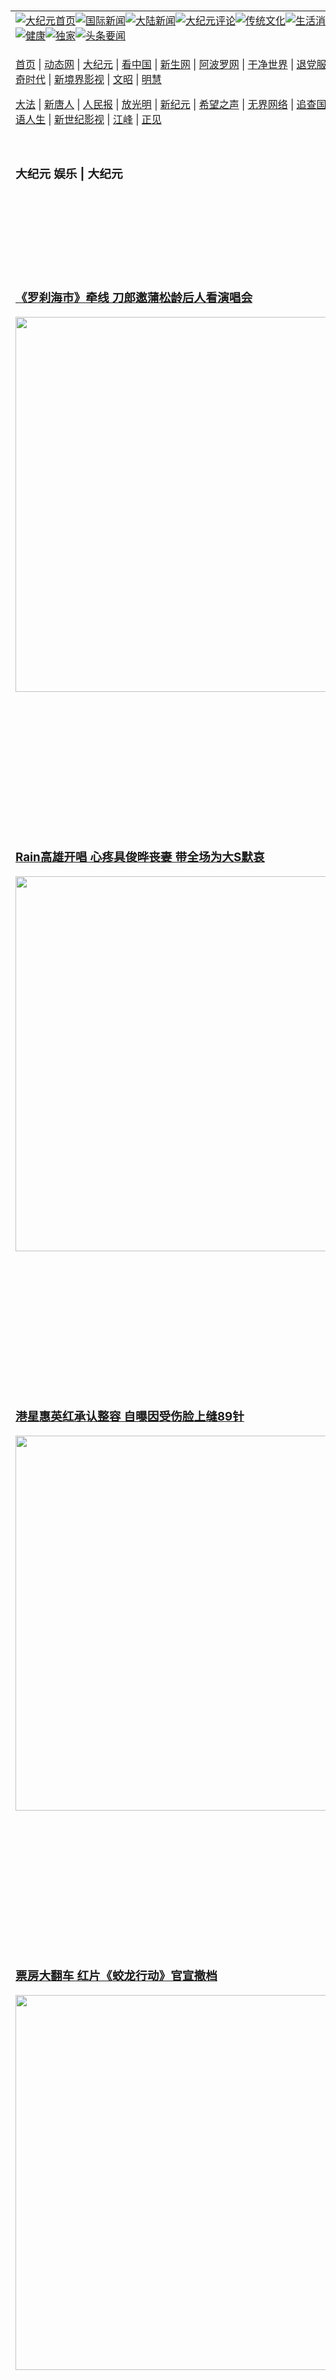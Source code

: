 <a name="1" id="1" target="_blank">&nbsp;</a> <span id="1">&nbsp;</span><table align=center border="0"><tr><td colspan="2" VALIGN=TOP><a href="https://github.com/1992513/djy/blob/master/gb/nf1351518.md#1"><img src="https://raw.githubusercontent.com/1992513/www/master/t/djy/1.jpg" title="大纪元首页" alt="大纪元首页"></a><a href="https://github.com/1992513/djy/blob/master/gb/n24hr.md#1"><img src="https://raw.githubusercontent.com/1992513/www/master/t/djy/3.jpg" title="国际新闻" alt="国际新闻"></a><a href="https://github.com/1992513/djy/blob/master/gb/nsc413.md#1"><img src="https://raw.githubusercontent.com/1992513/www/master/t/djy/4.jpg" title="大陆新闻" alt="大陆新闻"></a><a href="https://github.com/1992513/djy/blob/master/gb/news392.md#1"><img src="https://raw.githubusercontent.com/1992513/www/master/t/djy/5.jpg" title="大纪元评论" alt="大纪元评论"></a><a href="https://github.com/1992513/djy/blob/master/gb/news2007.md#1"><img src="https://raw.githubusercontent.com/1992513/www/master/t/djy/6.jpg" title="传统文化" alt="传统文化"></a><a href="https://github.com/1992513/djy/blob/master/gb/news2008.md#1"><img src="https://raw.githubusercontent.com/1992513/www/master/t/djy/7.jpg" title="生活消费" alt="生活消费"></a><a href="https://github.com/1992513/djy/blob/master/gb/ncyule.md#1"><img src="https://raw.githubusercontent.com/1992513/www/master/t/djy/8.jpg" title="娱乐休闲" alt="娱乐休闲"></a><a href="https://github.com/1992513/djy/blob/master/gb/nsc1002.md#1"><img src="https://raw.githubusercontent.com/1992513/www/master/t/djy/9.jpg" title="健康" alt="健康"></a><a href="https://github.com/1992513/djy/blob/master/gb/nf6092.md#1"><img src="https://raw.githubusercontent.com/1992513/www/master/t/djy/10a.jpg" title="独家" alt="独家"></a><a href="https://github.com/1992513/djy/blob/master/gb/nf4514.md#1"><img src="https://raw.githubusercontent.com/1992513/www/master/t/djy/12a.jpg" title="头条要闻" alt="头条要闻"></a></td></tr><tr><td colspan="2" VALIGN=TOP><p><a href="https://github.com/1992513/www/blob/master/README.md?qpodgeddv#1" target="_blank">首页</a> | <a href="https://d3ap8ixfubqypf.cloudfront.net/1?cquxwhh" target="_blank">动态网</a> | <a href="https://d1znr9c9sm73cv.cloudfront.net/2?zxdtm" target="_blank">大纪元</a> | <a href="https://d1vp4chj90rvdj.cloudfront.net/4?glxuir" target="_blank">看中国</a> | <a href="https://d3q99y09eaol9n.cloudfront.net/pHh5q?wtiee" target="_blank">新生网</a> | <a href="https://d2cj9ah31kn8fl.cloudfront.net/tktpt?pbsiabh" target="_blank">阿波罗网</a> | <a href="https://d3ap8ixfubqypf.cloudfront.net/Mjpvu?tigfkof" target="_blank">干净世界</a> | <a href="https://divmj5v44rbg.cloudfront.net/10?iiomsmg" target="_blank">退党服务</a> | <a href="https://d2rhftayg1puwj.cloudfront.net/Rffqf?ccqfjrrcy" target="_blank">明慧广播</a> | <a href="https://db1uzmukbk5lb.cloudfront.net/nw9Vn?gbyyhaqt" target="_blank">传奇时代</a> | <a href="https://d1t2us6hq0fx1u.cloudfront.net/AF9AG?zeucxs" target="_blank">新境界影视</a> | <a href="https://dme0bxbvomkno.cloudfront.net/zqMQA?bpbwcx" target="_blank">文昭</a> | <a href="https://dsgpxulwvf05x.cloudfront.net/7?sfmvo" target="_blank">明慧</a></p><p><a href="https://dycmgeziwp90b.cloudfront.net/9?qebobg" target="_blank">大法</a> | <a href="https://dvsmtoxipy5i5.cloudfront.net/3?ybuzeqyyo" target="_blank">新唐人</a> | <a href="https://d2csrn8d5ncbve.cloudfront.net/obAhT?dkbynxztw" target="_blank">人民报</a> | <a href="https://d3dnxm84b62m8k.cloudfront.net/xXNHu?mobpxtja" target="_blank">放光明</a> | <a href="https://dp5vkf7bbqo9d.cloudfront.net/5?lpdudxkis" target="_blank">新纪元</a> | <a href="https://dcz6rimunj42y.cloudfront.net/6?slvwcet" target="_blank">希望之声</a> | <a href="https://d1nm4aa0eu3bxh.cloudfront.net/11?iumdtdzuu" target="_blank">无界网络</a> | <a href="https://d3dbj8b4dt94o2.cloudfront.net/Pueji?mnrxeii" target="_blank">追查国际</a> | <a href="https://dkx26vh7i5y84.cloudfront.net/16?jfbdbpd" target="_blank">明慧之窗</a> | <a href="https://d2oemtubh889hy.cloudfront.net/LdvzZ?rfqoh" target="_blank">细语人生</a> | <a href="https://d1f01xri6nyv0g.cloudfront.net/fBn3r?qlwdqto" target="_blank">新世纪影视</a> | <a href="https://d1b0mjr6ppvor4.cloudfront.net/PUWMb?rrwrdogqf" target="_blank">江峰</a> | <a href="https://d2sn4gemyo21al.cloudfront.net/8?rknzdwnmi" target="_blank">正见</a></p></td></tr><tr><td width="626"><h3><p><strong>大纪元  娱乐 | 大纪元</strong></p></h3></td><td VALIGN=TOP rowspan=60><a href="https://di4gv244srybf.cloudfront.net/video/play/1034.html" target="_blank"><img  src="https://raw.githubusercontent.com/1992513/djy/master/gb/300/gudianwu.jpg" title="神韵古典舞技巧表演" alt="神韵古典舞技巧表演"></a><br><a href="https://di4gv244srybf.cloudfront.net/video/play/1154.html" target="_blank"><img  src="https://raw.githubusercontent.com/1992513/djy/master/gb/300/9ping.jpg" title="九评共产党" alt="九评共产党"></a><br><a href="https://di4gv244srybf.cloudfront.net/video/play/1118.html" target="_blank"><img  src="https://raw.githubusercontent.com/1992513/djy/master/gb/300/communism.jpg" title="共产主义终极目的" alt="共产主义终极目的"></a><br><a href="https://di4gv244srybf.cloudfront.net/video/play/1.html" target="_blank"><img  src="https://raw.githubusercontent.com/1992513/djy/master/gb/300/weihuo.jpg" title="中共的伪火骗局" alt="中共的伪火骗局"></a><br><a href="https://di4gv244srybf.cloudfront.net/video/play/2.html" target="_blank"><img  src="https://raw.githubusercontent.com/1992513/djy/master/gb/300/changzhi.jpg" title="古今奇观 藏字石" alt="古今奇观 藏字石"></a><br><a href="https://di4gv244srybf.cloudfront.net/video/play/1044.html" target="_blank"><img  src="https://raw.githubusercontent.com/1992513/djy/master/gb/300/tianan.jpg" title="通往天安门的旅程" alt="通往天安门的旅程"></a><br><a href="https://di4gv244srybf.cloudfront.net/video/play/49.html" target="_blank"><img  src="https://raw.githubusercontent.com/1992513/djy/master/gb/300/weilai.jpg" title="未来人的神话" alt="未来人的神话"></a><br><a href="https://di4gv244srybf.cloudfront.net/video/play/1216.html" target="_blank"><img  src="https://raw.githubusercontent.com/1992513/djy/master/gb/300/ji-zy.jpg" title="中共罪恶的活摘" alt="中共罪恶的活摘"></a><br><a href="https://di4gv244srybf.cloudfront.net/video/play/1080.html" target="_blank"><img  src="https://raw.githubusercontent.com/1992513/djy/master/gb/300/huozhai.jpg" title="铁证如山" alt="铁证如山"></a><br><a href="https://di4gv244srybf.cloudfront.net/video/play/149.html" target="_blank"><img  src="https://raw.githubusercontent.com/1992513/djy/master/gb/300/4ke.jpg" title="一家四口死于中共暴政" alt="一家四口死于中共暴政"></a><br><a href="https://di4gv244srybf.cloudfront.net/video/play/150.html" target="_blank"><img  src="https://raw.githubusercontent.com/1992513/djy/master/gb/300/jie-di.jpg" title="─弟妹相继死于中共迫害" alt="─弟妹相继死于中共迫害"></a><br><a href="https://di4gv244srybf.cloudfront.net/video/play/154.html" target="_blank"><img  src="https://raw.githubusercontent.com/1992513/djy/master/gb/300/ma-sj.jpg" title="她们许多已经被中共迫害至死" alt="她们许多已经被中共迫害至死"></a><br><a href="https://di4gv244srybf.cloudfront.net/video/play/153.html" target="_blank"><img  src="https://raw.githubusercontent.com/1992513/djy/master/gb/300/shuan-cxl.jpg" title="双城血泪" alt="双城血泪"></a><br><a href="https://di4gv244srybf.cloudfront.net/video/play/21.html" target="_blank"><img  src="https://raw.githubusercontent.com/1992513/djy/master/gb/300/wu-zbh.jpg" title="震撼人心的无罪辩护" alt="震撼人心的无罪辩护"></a><br><a href="https://di4gv244srybf.cloudfront.net/video/play/158.html" target="_blank"><img  src="https://raw.githubusercontent.com/1992513/djy/master/gb/300/6c10-720.jpg" title="中共的迫害与掩盖" alt="中共的迫害与掩盖"></a><br><a href="https://di4gv244srybf.cloudfront.net/video/play/30.html" target="_blank"><img  src="https://raw.githubusercontent.com/1992513/djy/master/gb/300/xian-z.jpg" title="中共官员的选择" alt="中共官员的选择"></a><br><a href="https://di4gv244srybf.cloudfront.net/video/play/3.html" target="_blank"><img  src="https://raw.githubusercontent.com/1992513/djy/master/gb/300/1400l.jpg" title="剖析中共造假" alt="剖析中共造假"></a><br><a href="https://di4gv244srybf.cloudfront.net/video/play/1103.html" target="_blank"><img  src="https://raw.githubusercontent.com/1992513/djy/master/gb/300/425.jpg" title="万人上访真相" alt="万人上访真相"></a><br><a href="https://di4gv244srybf.cloudfront.net/video/play/121.html" target="_blank"><img  src="https://raw.githubusercontent.com/1992513/djy/master/gb/300/qing-h.jpg" title="被中共迫害的清华学子" alt="被中共迫害的清华学子"></a><br><a href="https://di4gv244srybf.cloudfront.net/video/play/14.html" target="_blank"><img  src="https://raw.githubusercontent.com/1992513/djy/master/gb/300/jian-z513.jpg" title="见证五月十三日" alt="见证五月十三日"></a><br><a href="https://di4gv244srybf.cloudfront.net/video/play/1096.html" target="_blank"><img  src="https://raw.githubusercontent.com/1992513/djy/master/gb/300/gongfu.jpg" title="功夫 寻道" alt="功夫 寻道"></a><br><a href="https://di4gv244srybf.cloudfront.net/video/play/1104.html" target="_blank"><img  src="https://raw.githubusercontent.com/1992513/djy/master/gb/300/guangguimian.jpg" title="歌唱家人生奇迹" alt="歌唱家人生奇迹"></a><br><a href="https://di4gv244srybf.cloudfront.net/video/play/163.html" target="_blank"><img  src="https://raw.githubusercontent.com/1992513/djy/master/gb/300/ming-jjy.jpg" title="名校精英的选择" alt="名校精英的选择"></a><br><a href="https://di4gv244srybf.cloudfront.net/video/play/18.html" target="_blank"><img  src="https://raw.githubusercontent.com/1992513/djy/master/gb/300/yin-lj.jpg" title="音乐之家的故事" alt="音乐之家的故事"></a><br><a href="https://di4gv244srybf.cloudfront.net/video/play/33.html" target="_blank"><img  src="https://raw.githubusercontent.com/1992513/djy/master/gb/300/ming-hsf.jpg" title="平凡中的不平凡" alt="平凡中的不平凡"></a><br><a href="https://github.com/1992513/www/blob/master/README.md?dfh#9" target="_blank"><img  src="https://raw.githubusercontent.com/1992513/djy/master/gb/300/yong-h.jpg" title="永恒的见证"  alt="永恒的见证"></a><br><a href="https://github.com/1992513/djy/blob/master/gb/13/9/29/n3974789.md?dfh#1" target="_blank"><img  src="https://raw.githubusercontent.com/1992513/djy/master/gb/300/shang-lnz.jpg" title="善良女子被中共投男牢"  alt="善良女子被中共投男牢"></a><br><a href="https://github.com/1992513/djy/blob/master/gb/16/3/16/n4663449.md?dfh#1" target="_blank"><img  src="https://raw.githubusercontent.com/1992513/djy/master/gb/300/huo-z3.jpg" title="警卫目击中共活摘"  alt="警卫目击中共活摘"></a><br><a href="https://github.com/1992513/djy/blob/master/gb/16/8/7/n8177641.md?dfh#1" target="_blank"><img  src="https://raw.githubusercontent.com/1992513/djy/master/gb/300/huo-z4.jpg" title="证人描述活摘恐怖"  alt="证人描述活摘恐怖"></a><br><a href="https://github.com/1992513/djy/blob/master/gb/10/4/19/n2881569.md?dfh#1" target="_blank"><img  src="https://raw.githubusercontent.com/1992513/djy/master/gb/300/huo-z1.jpg" title="揭开活摘器官黑幕"  alt="揭开活摘器官黑幕"></a><br><a href="https://github.com/1992513/djy/blob/master/gb/10/11/7/n3077476.md?dfh#1" target="_blank"><img  src="https://raw.githubusercontent.com/1992513/djy/master/gb/300/ma-ks.jpg" title="马克思的成魔之路"  alt="马克思的成魔之路"></a><br><a href="https://github.com/1992513/djy/blob/master/gb/18/5/10/n10381511.md?dfh#1" target="_blank"><img  src="https://raw.githubusercontent.com/1992513/djy/master/gb/300/st1.jpg" title="关注三亿人三退"  alt="关注三亿人三退"></a><br><a href="https://github.com/1992513/djy/blob/master/gb/18/3/21/n10237682.md?dfh#1" target="_blank"><img  src="https://raw.githubusercontent.com/1992513/djy/master/gb/300/jie-t.jpg" title="解体中共复兴中华"  alt="解体中共复兴中华"></a><br><a href="https://github.com/1992513/djy/blob/master/gb/9/2/9/n2422991.md?dfh#1" target="_blank"><img  src="https://raw.githubusercontent.com/1992513/djy/master/gb/300/gao-zs.jpg" title="中共迫害良心律师"  alt="中共迫害良心律师"></a><br><a href="https://github.com/1992513/djy/blob/master/gb/18/12/9/n10900044.md?dfh#1" target="_blank"><img  src="https://raw.githubusercontent.com/1992513/djy/master/gb/300/sj1.jpg" title="三百多万人举报江泽民"  alt="三百多万人举报江泽民"></a><br><a href="https://github.com/1992513/djy/blob/master/gb/18/8/28/n10672014.md?dfh#1" target="_blank"><img  src="https://raw.githubusercontent.com/1992513/djy/master/gb/300/sj2.jpg" title="这些官员为何起诉江泽民"  alt="这些官员为何起诉江泽民"></a><br><a href="https://github.com/1992513/djy/blob/master/gb/8/12/18/n2367165.md?dfh#1" target="_blank"><img  src="https://raw.githubusercontent.com/1992513/djy/master/gb/300/liangan.jpg" title="海峡两岸的强烈反差"  alt="海峡两岸的强烈反差"></a><br><a href="https://github.com/1992513/djy/blob/master/gb/15/12/10/n4593139.md?dfh#1" target="_blank"><img  src="https://raw.githubusercontent.com/1992513/djy/master/gb/300/jia-ndzl.jpg" title="加拿大总理的贺信"  alt="加拿大总理的贺信"></a><br><a href="https://github.com/1992513/djy/blob/master/gb/11/6/17/n3289382.md?dfh#1" target="_blank"><img  src="https://raw.githubusercontent.com/1992513/djy/master/gb/300/xiao-wd.jpg" title="探寻真相兼听则明"  alt="探寻真相兼听则明"></a><br><a href="https://github.com/1992513/djy/blob/master/gb/18/10/27/n10812623.md?dfh#1" target="_blank"><img  src="https://raw.githubusercontent.com/1992513/djy/master/gb/300/yindu.jpg" title="印度媒体报道东方"  alt="印度媒体报道东方"></a><br><a href="https://github.com/1992513/djy/blob/master/gb/18/6/9/n10469652.md?dfh#1" target="_blank"><img  src="https://raw.githubusercontent.com/1992513/djy/master/gb/300/xie-j.jpg" title="不一样的海外校园"  alt="不一样的海外校园"></a><br><a href="https://github.com/1992513/djy/blob/master/gb/7/4/5/n1669415.md?dfh#1" target="_blank"><img  src="https://raw.githubusercontent.com/1992513/djy/master/gb/300/li-up.jpg" title="从大师到徒弟的传奇"  alt="从大师到徒弟的传奇"></a><br><a href="https://github.com/1992513/djy/blob/master/gb/17/5/26/n9191512.md?dfh#1" target="_blank"><img  src="https://raw.githubusercontent.com/1992513/djy/master/gb/300/zfl2.jpg" title="亿万人与东方一本奇书"  alt="亿万人与东方一本奇书"></a><br><a href="https://github.com/1992513/djy/blob/master/gb/13/11/27/n4020290.md?dfh#1" target="_blank"><img  src="https://raw.githubusercontent.com/1992513/djy/master/gb/300/zhen-h.jpg" title="大陆见不到的震撼场面"  alt="大陆见不到的震撼场面"></a><br><a href="https://github.com/1992513/djy/blob/master/gb/15/7/17/n4482910.md?dfh#1" target="_blank"><img  src="https://raw.githubusercontent.com/1992513/djy/master/gb/300/dalu-sk.jpg" title="人心向善 大陆当初盛况"  alt="人心向善 大陆当初盛况"></a><br><a href="https://github.com/1992513/djy/blob/master/gb/19/1/5/n10955468.md?dfh#1" target="_blank"><img  src="https://raw.githubusercontent.com/1992513/djy/master/gb/300/zfl1.jpg" title="追寻真理 这书讲什么"  alt="追寻真理 这书讲什么"></a><br><a href="https://github.com/1992513/www/blob/master/README.md?dfh#1" target="_blank"><img  src="https://raw.githubusercontent.com/1992513/djy/master/gb/300/fq1.jpg" title="下载免费翻墙软件"  alt="下载免费翻墙软件"></a><br></td></tr>
<tr><td><h3><a href="https://github.com/1992513/djy/blob/master/gb/25/2/15/n14438035.md#1" target="_blank">《罗刹海市》牵线 刀郎邀蒲松龄后人看演唱会</a><br></h3><a href="https://github.com/1992513/djy/blob/master/gb/25/2/15/n14438035.md#1" target="_blank"><img width="600" src="https://i.epochtimes.com/assets/uploads/2024/12/id14394569-dao-lang-600x400.jpg"></a></td></tr>
<tr><td><h3><a href="https://github.com/1992513/djy/blob/master/gb/25/2/16/n14438100.md#1" target="_blank">Rain高雄开唱 心疼具俊晔丧妻 带全场为大S默哀</a><br></h3><a href="https://github.com/1992513/djy/blob/master/gb/25/2/16/n14438100.md#1" target="_blank"><img width="600" src="https://i.epochtimes.com/assets/uploads/2025/02/id14438105-2502152049521487-600x400.jpg"></a></td></tr>
<tr><td><h3><a href="https://github.com/1992513/djy/blob/master/gb/25/2/15/n14437996.md#1" target="_blank">港星惠英红承认整容 自曝因受伤脸上缝89针</a><br></h3><a href="https://github.com/1992513/djy/blob/master/gb/25/2/15/n14437996.md#1" target="_blank"><img width="600" src="https://i.epochtimes.com/assets/uploads/2018/01/180111044705100615-600x400.jpg"></a></td></tr>
<tr><td><h3><a href="https://github.com/1992513/djy/blob/master/gb/25/2/14/n14437504.md#1" target="_blank">票房大翻车 红片《蛟龙行动》官宣撤档</a><br></h3><a href="https://github.com/1992513/djy/blob/master/gb/25/2/14/n14437504.md#1" target="_blank"><img width="600" src="https://i.epochtimes.com/assets/uploads/2025/02/id14437680-huang-xuan-600x400.jpg"></a></td></tr>
<tr><td><h3><a href="https://github.com/1992513/djy/blob/master/gb/25/2/14/n14437488.md#1" target="_blank">章子怡当综艺评委 被这些演员浮夸表演惹怒</a><br></h3><a href="https://github.com/1992513/djy/blob/master/gb/25/2/14/n14437488.md#1" target="_blank"><img width="600" src="https://i.epochtimes.com/assets/uploads/2024/05/id14258821-GettyImages-2154576434-600x400.jpg"></a></td></tr>
<tr><td><h3><p><strong>大纪元   娱乐要闻</strong></p></h3></td></tr><tr><td><h4>
<a href="https://github.com/1992513/djy/blob/master/gb/25/2/16/n14438292.md#1" target="_blank"><img width="195" src="https://i.epochtimes.com/assets/uploads/2025/02/id14438294-2502160249501487-320x200.jpg"></a>
<a href="https://github.com/1992513/djy/blob/master/gb/25/2/16/n14438224.md#1" target="_blank"><img width="195" src="https://i.epochtimes.com/assets/uploads/2025/02/id14438237-2502160057161487-320x200.jpg"></a>
<a href="https://github.com/1992513/djy/blob/master/gb/25/2/15/n14438015.md#1" target="_blank"><img width="195" src="https://i.epochtimes.com/assets/uploads/2024/05/id14252794-zhao-liying-lin-gengxin-320x200.jpg"></a>
<a href="https://github.com/1992513/djy/blob/master/gb/25/2/15/n14437809.md#1" target="_blank"><img width="195" src="https://i.epochtimes.com/assets/uploads/2025/02/id14437822-231128072849100707-320x200.jpg"></a>
<a href="https://github.com/1992513/djy/blob/master/gb/25/2/15/n14437531.md#1" target="_blank"><img width="195" src="https://i.epochtimes.com/assets/uploads/2024/11/id14371655-2411081026442563-320x200.jpg"></a>
<tr><td><h3><p><strong>大纪元娱乐休闲  影视评论</strong></p></h3></td></tr>
<tr><td><h4><a href="https://github.com/1992513/djy/blob/master/gb/25/2/13/n14436615.md#1" target="_blank"><img src="https://i.epochtimes.com/assets/uploads/2025/02/id14436618-ROC-07986_R-320x200.jpg"><br>《美国队长4》影评：英雄换人当无碍系列发光发热</a></h4></td></tr>
<tr><td><h3><p><strong>大纪元娱乐休闲  精彩图文</strong></p></h3></td></tr>
<tr><td><h4><a href="https://github.com/1992513/djy/blob/master/gb/24/12/20/n14394907.md#1" target="_blank"><img src="https://i.epochtimes.com/assets/uploads/2024/12/id14394909-241208044017100311-320x200.jpg"><br> 陈柏源唱《反攻大陆》邀国民党反共 陆网民感动</a></h4></td></tr>
<tr><td><h4><a href="https://github.com/1992513/djy/blob/master/gb/24/11/23/n14377178.md#1" target="_blank"><img src="https://i.epochtimes.com/assets/uploads/2024/11/id14377268-241123084830100821-320x200.jpg"><br> 组图：金马61红毯众星云集 李安勉励不要放弃梦想</a></h4></td></tr>
<tr><td><h4><a href="https://github.com/1992513/djy/blob/master/gb/24/10/19/n14354000.md#1" target="_blank"><img src="https://i.epochtimes.com/assets/uploads/2024/10/id14354075-241019093148100821-320x200.jpg"><br> 组图：金钟59“戏剧类”星光大道 众星盛装争艳</a></h4></td></tr>
<tr><td><h4><a href="https://github.com/1992513/djy/blob/master/gb/24/10/18/n14353297.md#1" target="_blank"><img src="https://i.epochtimes.com/assets/uploads/2024/10/id14353477-241018111629100821-320x200.jpg"><br> 组图：金钟59“节目类”星光红毯 众星闪亮登场</a></h4></td></tr>
</h4></td></tr><tr><td><h3><p><strong>大纪元娱乐休闲  最新文章</strong></p></h3></td></tr>
<tr><td><h4><a href="https://github.com/1992513/djy/blob/master/gb/25/2/15/n14438035.md#1" target="_blank">《罗刹海市》牵线 刀郎邀蒲松龄后人看演唱会</a></h4></td></tr>
<tr><td><h4><a href="https://github.com/1992513/djy/blob/master/gb/25/2/15/n14437996.md#1" target="_blank">港星惠英红承认整容 自曝因受伤脸上缝89针</a></h4></td></tr>
<tr><td><h4><a href="https://github.com/1992513/djy/blob/master/gb/25/2/15/n14438015.md#1" target="_blank">会否与赵丽颖三度搭戏 林更新高情商回应获赞</a></h4></td></tr>
<tr><td><h4><a href="https://github.com/1992513/djy/blob/master/gb/25/2/14/n14437504.md#1" target="_blank">票房大翻车 红片《蛟龙行动》官宣撤档</a></h4></td></tr>
<tr><td><h4><a href="https://github.com/1992513/djy/blob/master/gb/25/2/16/n14438224.md#1" target="_blank">“K-FLOW3”演唱会回归 3组女团4月将访台</a></h4></td></tr>
<tr><td><h4><a href="https://github.com/1992513/djy/blob/master/gb/25/2/15/n14437809.md#1" target="_blank">高旻示再度于生日捐款 帮助医院改善医疗环境</a></h4></td></tr>
<tr><td><h4><a href="https://github.com/1992513/djy/blob/master/gb/25/2/14/n14437272.md#1" target="_blank">ITZY礼志下月发行首张专辑 参与主打歌作词</a></h4></td></tr>
<tr><td><h4><a href="https://github.com/1992513/djy/blob/master/gb/25/2/14/n14437228.md#1" target="_blank">SJ频繁访台湾 东海首次fancon 4月在桃园登场</a></h4></td></tr>
<tr><td><h4><a href="https://github.com/1992513/djy/blob/master/gb/25/2/16/n14438203.md#1" target="_blank">罗伯派汀森主演的《米奇17号》首映评价出炉</a></h4></td></tr>
<tr><td><h4><a href="https://github.com/1992513/djy/blob/master/gb/25/2/16/n14438068.md#1" target="_blank">《七宝奇谋2》正式制作 史蒂芬史匹柏担任制片人</a></h4></td></tr>
<tr><td><h4><a href="https://github.com/1992513/djy/blob/master/gb/25/2/15/n14437560.md#1" target="_blank">七组台湾动画团队 赴美国圣地牙哥参展</a></h4></td></tr>
<tr><td><h4><a href="https://github.com/1992513/djy/blob/master/gb/25/2/14/n14437255.md#1" target="_blank">因应川普新政 亚马逊电影和连续剧放弃DEI</a></h4></td></tr>
<tr><td><h4><a href="https://github.com/1992513/djy/blob/master/gb/25/2/16/n14438322.md#1" target="_blank">蔡佩轩为新歌披婚纱 改编名曲 盼成婚礼祝福歌</a></h4></td></tr>
<tr><td><h4><a href="https://github.com/1992513/djy/blob/master/gb/25/2/16/n14438292.md#1" target="_blank">涂善存纪念30岁 偕经纪人制陶纪念10年缘分</a></h4></td></tr>
<tr><td><h4><a href="https://github.com/1992513/djy/blob/master/gb/25/2/16/n14438203.md#1" target="_blank">罗伯派汀森主演的《米奇17号》首映评价出炉</a></h4></td></tr>
<tr><td><h4><a href="https://github.com/1992513/djy/blob/master/gb/25/2/16/n14438068.md#1" target="_blank">《七宝奇谋2》正式制作 史蒂芬史匹柏担任制片人</a></h4></td></tr>
<tr><td><h4><a href="https://github.com/1992513/djy/blob/master/gb/25/2/15/n14437793.md#1" target="_blank">timelesz选出5位新成员 今后以8人体制活动</a></h4></td></tr>
<tr><td><h4><a href="https://github.com/1992513/djy/blob/master/gb/25/2/13/n14436474.md#1" target="_blank">AAA宇野实彩子宣布怀胎 小山庆一郎将为人父</a></h4></td></tr>
<tr><td><h4><a href="https://github.com/1992513/djy/blob/master/gb/25/2/12/n14435527.md#1" target="_blank">KAT-TUN宣布3月底解散 龟梨和也离开公司</a></h4></td></tr>
<tr><td><h4><a href="https://github.com/1992513/djy/blob/master/gb/25/2/12/n14435396.md#1" target="_blank">《派遣女医X》经典台词Top3 米仓凉子谈幕后</a></h4></td></tr>
<tr><td><h4><a href="https://github.com/1992513/djy/blob/master/gb/25/2/16/n14438322.md#1" target="_blank">蔡佩轩为新歌披婚纱 改编名曲 盼成婚礼祝福歌</a></h4></td></tr>
<tr><td><h4><a href="https://github.com/1992513/djy/blob/master/gb/25/2/15/n14438026.md#1" target="_blank">高雄世运5万张门票迅速完售 告五人感动筹备中</a></h4></td></tr>
<tr><td><h4><a href="https://github.com/1992513/djy/blob/master/gb/25/2/15/n14437573.md#1" target="_blank">大马女孩到台湾当歌手 竟因一贴文引爸妈撂重话</a></h4></td></tr>
<tr><td><h4><a href="https://github.com/1992513/djy/blob/master/gb/25/2/14/n14437365.md#1" target="_blank">周兴哲与魏如萱共谱对唱曲 情人节MV上线</a></h4></td></tr>
<tr><td><h3><p><strong>大纪元娱乐休闲  一周热门</strong></p></h3></td></tr>
<tr><td><h4><a href="https://github.com/1992513/djy/blob/master/gb/25/2/11/n14435017.md#1" target="_blank">刘诗诗主演《掌心》片酬曝光 折射陆娱圈困境</a></h4></td></tr>
<tr><td><h4><a href="https://github.com/1992513/djy/blob/master/gb/25/2/12/n14435944.md#1" target="_blank">范冰冰受邀担任柏林影展评审 一身穿搭引热议</a></h4></td></tr>
<tr><td><h4><a href="https://github.com/1992513/djy/blob/master/gb/25/2/13/n14436048.md#1" target="_blank">《射雕英雄传》票房不佳 肖战进军大银幕失利</a></h4></td></tr>
<tr><td><h4><a href="https://github.com/1992513/djy/blob/master/gb/25/2/10/n14434291.md#1" target="_blank">章子怡晒赏雪照庆生 与9岁女儿笑容明媚</a></h4></td></tr>
<tr><td><h4><a href="https://github.com/1992513/djy/blob/master/gb/25/2/13/n14436796.md#1" target="_blank">举国炒作《哪吒2》大陆票房井喷背后引争议</a></h4></td></tr>
<tr><td><h4><a href="https://github.com/1992513/djy/blob/master/gb/25/2/14/n14437504.md#1" target="_blank">票房大翻车 红片《蛟龙行动》官宣撤档</a></h4></td></tr>
<tr><td><h4><a href="https://github.com/1992513/djy/blob/master/gb/25/2/13/n14436491.md#1" target="_blank">50岁大陆演员高亮突发疾病去世 消息上热搜</a></h4></td></tr>
<tr><td><h4><a href="https://github.com/1992513/djy/blob/master/gb/25/2/11/n14435134.md#1" target="_blank">周润发感伤香港电影萧条 称拍港戏片酬可商量</a></h4></td></tr>
<tr><td><h4><a href="https://github.com/1992513/djy/blob/master/gb/25/2/9/n14433164.md#1" target="_blank">《阿凡达：火与烬》预告大规模空中与水上战斗</a></h4></td></tr>
<tr><td><h4><a href="https://github.com/1992513/djy/blob/master/gb/25/2/10/n14434350.md#1" target="_blank">一连3部影视剧遭滑铁卢 杨幂人气大跌引关注</a></h4></td></tr>
<tr><td><h3><a href="https://github.com/1992513/djy/blob/master/gb/ncyule.md#1">上一页</a>&nbsp;&nbsp;1 &nbsp;&nbsp;<a href="https://github.com/1992513/djy/blob/master/gb/ncyule_2.md#1">2</a>&nbsp;&nbsp;<a href="https://github.com/1992513/djy/blob/master/gb/ncyule_3.md#1">3</a>&nbsp;&nbsp;<a href="https://github.com/1992513/djy/blob/master/gb/ncyule_4.md#1">4</a>&nbsp;&nbsp;<a href="https://github.com/1992513/djy/blob/master/gb/ncyule_5.md#1">5</a>&nbsp;&nbsp;<a href="https://github.com/1992513/djy/blob/master/gb/ncyule_6.md#1">6</a>&nbsp;&nbsp;<a href="https://github.com/1992513/djy/blob/master/gb/ncyule_7.md#1">7</a>&nbsp;&nbsp;<a href="https://github.com/1992513/djy/blob/master/gb/ncyule_8.md#1">8</a>&nbsp;&nbsp;<a href="https://github.com/1992513/djy/blob/master/gb/ncyule_9.md#1">9</a>&nbsp;&nbsp;<a href="https://github.com/1992513/djy/blob/master/gb/ncyule_10.md#1">10</a>&nbsp;&nbsp;<a href="https://github.com/1992513/djy/blob/master/gb/ncyule_2.md#1">下一页</a></h3></td></tr>
</table><div align="center"><h4>手机上长按并复制下列链接或二维码分享本文章：</h4>https://github.com/1992513/djy/blob/master/gb/ncyule.md#1<br><a href="https://github.com/1992513/djy/blob/master/gb/ncyule.md#1"><img src="https://quickchart.io/qr?size=256&text=https://github.com/1992513/djy/blob/master/gb/ncyule.md%231" title="分享本文章"></a><br>原文地址： <a href="https://www.epochtimes.com/gb/ncyule.htm">https://www.epochtimes.com/gb/ncyule.htm</a>    （国内需<a href="https://github.com/1992513/www/blob/master/README.md#8">下载翻墙软件</a>才能访问）</div>
